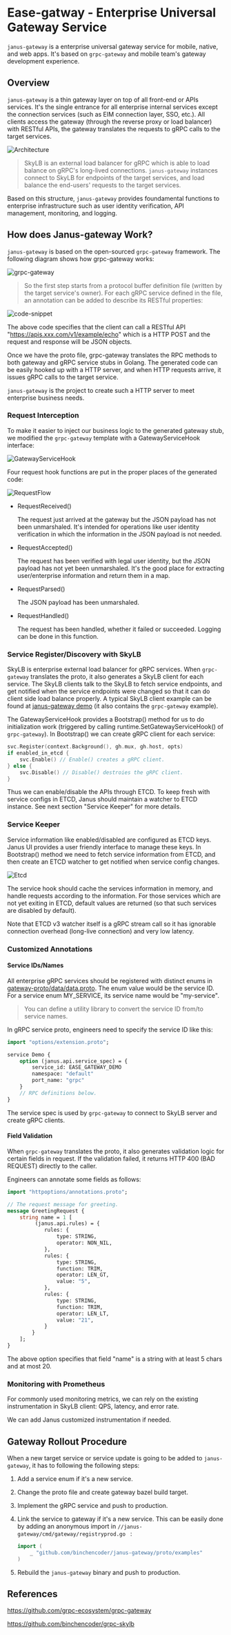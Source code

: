 # Ease-gatway - Enterprise Universal Gateway Service

`janus-gateway` is a enterprise universal gateway service for mobile, native, and web apps.
It's based on `grpc-gateway` and mobile team's gateway development experience.

## Overview

`janus-gateway` is a thin gateway layer on top of all front-end or APIs services. It's the single entrance for all enterprise internal services except the connection services (such as EIM connection layer, SSO, etc.). All clients access the gateway (through the reverse proxy or load balancer) with RESTful APIs, the gateway translates the requests to gRPC calls to the target services.

![Architecture](images/Arch.png)

>  SkyLB is an external load balancer for gRPC which is able to load balance on
> gRPC's long-lived connections. `janus-gateway` instances connect to SkyLB for endpoints
> of the target services, and load balance the end-users' requests to the target
> services.

Based on this structure, `janus-gateway` provides foundamental functions to enterprise
infrastructure such as user identity verification, API management, monitoring,
and logging.

## How does Janus-gateway Work?

`janus-gateway` is based on the open-sourced `grpc-gateway` framework. The following
diagram shows how grpc-gateway works:

![grpc-gateway](images/mechanism.png)

>  So the first step starts from a protocol buffer definition file (written by
> the target service's owner). For each gRPC service defined in the file, an
> annotation can be added to describe its RESTful properties:

![code-snippet](images/code-snippet.png)

The above code specifies that the client can call a RESTful API
"https://apis.xxx.com/v1/example/echo" which is a HTTP POST and the
request and response will be JSON objects.

Once we have the proto file, grpc-gateway translates the RPC methods to both
gateway and gRPC service stubs in Golang. The generated code can be easily
hooked up with a HTTP server, and when HTTP requests arrive, it issues gRPC
calls to the target service.

`janus-gateway` is the project to create such a HTTP server to meet enterprise business
needs.

### Request Interception

To make it easier to inject our business logic to the generated gateway stub,
we modified the `grpc-gateway` template with a GatewayServiceHook interface:

![GatewayServiceHook](images/gateway-service-hook.png)

Four request hook functions are put in the proper places of the generated
code:

![RequestFlow](images/request-flow.png)

- RequestReceived()

	The request just arrived at the gateway but the JSON payload has not
	been unmarshaled. It's intended for operations like user identity
	verification in which the information in the JSON payload is not needed.

- RequestAccepted()

	The request has been verified with legal user identity, but the JSON
	payload has not yet been unmarshaled. It's the good place for
	extracting user/enterprise information and return them in a map.

- RequestParsed()

	The JSON payload has been unmarshaled.

- RequestHandled()

	The request has been handled, whether it failed or succeeded. Logging
	can be done in this function.

### Service Register/Discovery with SkyLB

SkyLB is enterprise external load balancer for gRPC services. When `grpc-gateway`
translates the proto, it also generates a SkyLB client for each service. The
SkyLB clients talk to the SkyLB to fetch service endpoints, and get notified
when the service endpoints were changed so that it can do client side load
balance properly. A typical SkyLB client example can be found at
[janus-gateway demo](https://github.com/binchencoder/janus-gateway/tree/master/examples/gateway) (it also contains the `grpc-gateway` example).

The GatewayServiceHook provides a Bootstrap() method for us to do
initialization work (triggered by calling runtime.SetGatewayServiceHook() of
`grpc-gateway`). In Bootstrap() we can create gRPC client for each service:

```go
svc.Register(context.Background(), gh.mux, gh.host, opts)
if enabled_in_etcd {
	svc.Enable() // Enable() creates a gRPC client.
} else {
	svc.Disable() // Disable() destroies the gRPC client.
}
```

Thus we can enable/disable the APIs through ETCD. To keep fresh with service
configs in ETCD, Janus should maintain a watcher to ETCD instance. See next
section "Service Keeper" for more details.

### Service Keeper

Service information like enabled/disabled are configured as ETCD keys. Janus
UI provides a user friendly interface to manage these keys. In Bootstrap()
method we need to fetch service information from ETCD, and then create an ETCD
watcher to get notified when service config changes.

![Etcd](images/etcd.png)

The service hook should cache the services information in memory, and handle
requests according to the information. For those services which are not
yet exiting in ETCD, default values are returned (so that such services are
disabled by default).

Note that ETCD v3 watcher itself is a gRPC stream call so it has ignorable
connection overhead (long-live connection) and very low latency.

### Customized Annotations

#### Service IDs/Names

All enterprise gRPC services should be registered with distinct enums in
[gateway-proto/data/data.proto](https://github.com/binchencoder/gateway-proto/tree/master/data/data.proto). The enum value would be the service
ID. For a service enum MY_SERVICE, its service name would be
"my-service". 

> You can define a utility library to convert the service ID from/to service names.

In gRPC service proto, engineers need to specify the service ID like this:

```proto
import "options/extension.proto";

service Demo {
	option (janus.api.service_spec) = {
		service_id: EASE_GATEWAY_DEMO
		namespace: "default"
		port_name: "grpc"
	}
	// RPC definitions below.
}
```

The service spec is used by `grpc-gateway` to connect to SkyLB server and create
gRPC clients.

#### Field Validation

When `grpc-gateway` translates the proto, it also generates validation logic
for certain fields in request. If the validation failed, it returns HTTP 400
(BAD REQUEST) directly to the caller.

Engineers can annotate some fields as follows:

```proto
import "httpoptions/annotations.proto";

// The request message for greeting.
message GreetingRequest {
	string name = 1 [
		 (janus.api.rules) = {
			rules: {
				type: STRING,
				operator: NON_NIL,
			},
			rules: {
				type: STRING,
				function: TRIM,
				operator: LEN_GT,
				value: "5",
			},
			rules: {
				type: STRING,
				function: TRIM,
				operator: LEN_LT,
				value: "21",
			}
		}
	];
}
```

The above option specifies that field "name" is a string with at least 5 chars
and at most 20.

### Monitoring with Prometheus

For commonly used monitoring metrics, we can rely on the existing
instrumentation in SkyLB client: QPS, latency, and error rate.

We can add Janus customized instrumentation if needed.

## Gateway Rollout Procedure

When a new target service or service update is going to be added to `janus-gateway`,
it has to following the following steps:

1. Add a service enum if it's a new service.

2. Change the proto file and create gateway bazel build target.

3. Implement the gRPC service and push to production.

4. Link the service to gateway if it's a new service. This can be easily done
	by adding an anonymous import in `//janus-gateway/cmd/gateway/registryprod.go ` :
	
	```go
	import (
		_ "github.com/binchencoder/janus-gateway/proto/examples"
	)
	```
	
5. Rebuild the `janus-gateway` binary and push to production.


## References

https://github.com/grpc-ecosystem/grpc-gateway

https://github.com/binchencoder/grpc-skylb